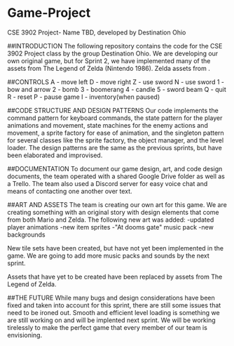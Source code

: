 # Game-Project
CSE 3902 Project- Name TBD, developed by Destination Ohio

##INTRODUCTION The following repository contains the code for the CSE 3902 Project class by the group Destination Ohio. We are developing our own original game, but for Sprint 2, we have implemented many of the assets from The Legend of Zelda (Nintendo 1986).
    Zelda assets from .
    
##CONTROLS
A - move left
D - move right
Z - use sword
N - use sword
1 - bow and arrow
2 - bomb
3 - boomerang
4 - candle
5 - sword beam
Q - quit
R - reset
P - pause game
I - inventory(when paused)

##CODE STRUCTURE AND DESIGN PATTERNS 
Our code implements the command pattern for keyboard commands, the state pattern for the player animations and movement, state machines for the enemy actions and movement, a sprite factory for ease of animation, and the singleton pattern for several classes like the sprite factory, the object manager, and the level loader. The design patterns are the same as the previous sprints, but have been elaborated and improvised.

##DOCUMENTATION
To document our game design, art, and code design documents, the team operated with a shared Google Drive folder as well as a Trello. The team also used a Discord server for easy voice chat and means of contacting one another over text. 

##ART AND ASSETS
The team is creating our own art for this game. We are creating something with an original story with design elements that come from both Mario and Zelda. 
The following new art was added:
-updated player animations
-new item sprites
-"At dooms gate" music pack
-new backgrounds

New tile sets have been created, but have not yet been implemented in the game. We are going to add more music packs and sounds by the next sprint.

Assets that have yet to be created have been replaced by assets from The Legend of Zelda.

##THE FUTURE
While many bugs and design considerations have been fixed and taken into account for this sprint, there are still some issues that need to be ironed out. 
Smooth and efficient level loading is something we are still working on and will be implented next sprint. We will be working tirelessly to make the perfect game that every member of our team is envisioning.
